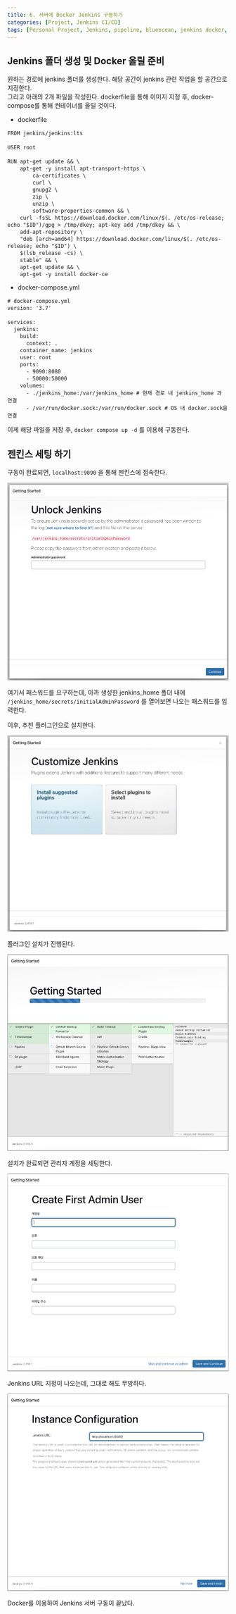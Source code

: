 ```yaml
---
title: 6. 서버에 Docker Jenkins 구동하기
categories: [Project, Jenkins CI/CD]
tags: [Personal Project, Jenkins, pipeline, blueocean, jenkins docker, cicd]
---
```


## Jenkins 폴더 생성 및 Docker 올릴 준비

원하는 경로에 jenkins 폴더를 생성한다. 해당 공간이 jenkins 관련 작업을 할 공간으로 지정한다.  
그리고 아래의 2개 파일을 작성한다. dockerfile을 통해 이미지 지정 후, docker-compose를 통해 컨테이너를 올릴 것이다.

*   dockerfile


```
FROM jenkins/jenkins:lts

USER root 

RUN apt-get update && \
    apt-get -y install apt-transport-https \
        ca-certificates \
        curl \
        gnupg2 \
        zip \
        unzip \
        software-properties-common && \
    curl -fsSL https://download.docker.com/linux/$(. /etc/os-release; echo "$ID")/gpg > /tmp/dkey; apt-key add /tmp/dkey && \
    add-apt-repository \
    "deb [arch=amd64] https://download.docker.com/linux/$(. /etc/os-release; echo "$ID") \
    $(lsb_release -cs) \
    stable" && \
    apt-get update && \
    apt-get -y install docker-ce
```

*   docker-compose.yml


```
# docker-compose.yml
version: '3.7'

services:
  jenkins:
    build: 
      context: .
    container_name: jenkins
    user: root
    ports:
      - 9090:8080
      - 50000:50000
    volumes:
      - ./jenkins_home:/var/jenkins_home # 현재 경로 내 jenkins_home 과 연결
      - /var/run/docker.sock:/var/run/docker.sock # OS 내 docker.sock을 연결
```

이제 해당 파일을 저장 후, `docker compose up -d` 를 이용해 구동한다.

## 젠킨스 세팅 하기


구동이 완료되면, `localhost:9090` 을 통해 젠킨스에 접속한다.

![](/assets/img/jenkins/attachments/26607728/26443834.png?width=340)

여기서 패스워드를 요구하는데, 아까 생성한 jenkins\_home 폴더 내에 `/jenkins_home/secrets/initialAdminPassword` 를 열어보면 나오는 패스워드를 입력한다.

이후, 추천 플러그인으로 설치한다.

![](/assets/img/jenkins/attachments/26607728/26443840.png?width=340)

플러그인 설치가 진행된다.

![](/assets/img/jenkins/attachments/26607728/26443846.png?width=340)

설치가 완료되면 관리자 계정을 세팅한다.

![](/assets/img/jenkins/attachments/26607728/26443852.png?width=340)

Jenkins URL 지정이 나오는데, 그대로 해도 무방하다.

![](/assets/img/jenkins/attachments/26607728/26443858.png)

Docker를 이용하여 Jenkins 서버 구동이 끝났다.
